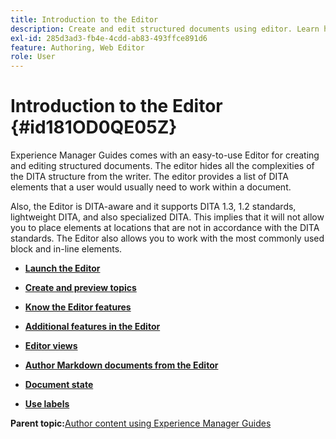 ```yaml
---
title: Introduction to the Editor
description: Create and edit structured documents using editor. Learn how to work with the editor following the DITA standards in Adobe Experience Manager Guides.
exl-id: 285d3ad3-fb4e-4cdd-ab83-493ffce891d6
feature: Authoring, Web Editor
role: User
---
```

# Introduction to the Editor {#id181OD0QE05Z}

Experience Manager Guides comes with an easy-to-use Editor for creating and editing structured documents. The editor hides all the complexities of the DITA structure from the writer. The editor provides a list of DITA elements that a user would usually need to work within a document.

Also, the Editor is DITA-aware and it supports DITA 1.3, 1.2 standards, lightweight DITA, and also specialized DITA. This implies that it will not allow you to place elements at locations that are not in accordance with the DITA standards. The Editor also allows you to work with the most commonly used block and in-line elements.

-   **[Launch the Editor](web-editor-launch-editor.md)**  

-   **[Create and preview topics](create-preview-topics.md)**  

-   **[Know the Editor features](web-editor-features.md)**  

-   **[Additional features in the Editor](web-editor-other-features.md)**  

-   **[Editor views](web-editor-views.md)**  

-   **[Author Markdown documents from the Editor](web-editor-markdown-topic.md)**  

-   **[Document state](web-editor-document-states.md)**  

-   **[Use labels](web-editor-use-label.md)**  


**Parent topic:**[Author content using Experience Manager Guides](authoring-content-xml-doc.md)
